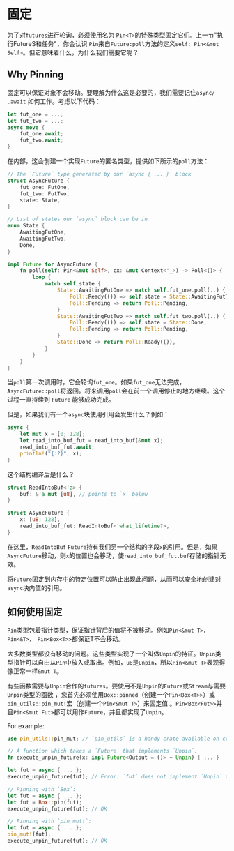 # 固定

为了对`futures`进行轮询，必须使用名为 `Pin<T>`的特殊类型固定它们。上一节"执行FutureS和任务"，你会认识 `Pin`来自`Future:poll`方法的定义`self: Pin<&mut Self>`。但它意味着什么，为什么我们需要它呢？

## Why Pinning

固定可以保证对象不会移动。要理解为什么这是必要的，我们需要记住`async/ .await` 如何工作。考虑以下代码：

```rust
let fut_one = ...;
let fut_two = ...;
async move {
    fut_one.await;
    fut_two.await;
}
```

在内部，这会创建一个实现`Future`的匿名类型，提供如下所示的`poll`方法：

```rust
// The `Future` type generated by our `async { ... }` block
struct AsyncFuture {
    fut_one: FutOne,
    fut_two: FutTwo,
    state: State,
}

// List of states our `async` block can be in
enum State {
    AwaitingFutOne,
    AwaitingFutTwo,
    Done,
}

impl Future for AsyncFuture {
    fn poll(self: Pin<&mut Self>, cx: &mut Context<'_>) -> Poll<()> {
        loop {
            match self.state {
                State::AwaitingFutOne => match self.fut_one.poll(..) {
                    Poll::Ready(()) => self.state = State::AwaitingFutTwo,
                    Poll::Pending => return Poll::Pending,
                }
                State::AwaitingFutTwo => match self.fut_two.poll(..) {
                    Poll::Ready(()) => self.state = State::Done,
                    Poll::Pending => return Poll::Pending,
                }
                State::Done => return Poll::Ready(()),
            }
        }
    }
}
```

当`poll`第一次调用时，它会轮询`fut_one`。如果`fut_one`无法完成，`AsyncFuture::poll`将返回。将来调用`poll`会在前一个调用停止的地方继续。这个过程一直持续到 `Future` 能够成功完成。

但是，如果我们有一个`async`块使用引用会发生什么？例如：

```rust
async {
    let mut x = [0; 128];
    let read_into_buf_fut = read_into_buf(&mut x);
    read_into_buf_fut.await;
    println!("{:?}", x);
}
```

这个结构编译后是什么？

```rust
struct ReadIntoBuf<'a> {
    buf: &'a mut [u8], // points to `x` below
}

struct AsyncFuture {
    x: [u8; 128],
    read_into_buf_fut: ReadIntoBuf<'what_lifetime?>,
}
```

在这里，`ReadIntoBuf` `Future`持有我们另一个结构的字段`x`的引用。但是，如果`AsyncFuture`移动，则`x`的位置也会移动，使`read_into_buf_fut.buf`存储的指针无效。

将`Future`固定到内存中的特定位置可以防止出现此问题，从而可以安全地创建对`async`块内值的引用。

## 如何使用固定

`Pin`类型包着指针类型，保证指针背后的值将不被移动。例如`Pin<&mut T>，Pin<&T>， Pin<Box<T>>`都保证T不会移动。

大多数类型都没有移动的问题。这些类型实现了一个叫做`Unpin`的特征。`Unpin`类型指针可以自由从`Pin`中放入或取出。例如，`u8`是`Unpin`，所以`Pin<&mut T>`表现得像正常一样`&mut T`。

有些函数需要与`Unpin`合作的`futures`。要使用不是`Unpin`的`Future`或`Stream`与需要`Unpin`类型的函数 ，您首先必须使用`Box::pinned`（创建一个`Pin<Box<T>>`）或`pin_utils::pin_mut!`宏（创建一个`Pin<&mut T>`）来固定值 。`Pin<Box<Fut>>`并且`Pin<&mut Fut>`都可以用作`Future`，并且都实现了`Unpin`。

For example:

```rust
use pin_utils::pin_mut; // `pin_utils` is a handy crate available on crates.io

// A function which takes a `Future` that implements `Unpin`.
fn execute_unpin_future(x: impl Future<Output = ()> + Unpin) { ... }

let fut = async { ... };
execute_unpin_future(fut); // Error: `fut` does not implement `Unpin` trait

// Pinning with `Box`:
let fut = async { ... };
let fut = Box::pin(fut);
execute_unpin_future(fut); // OK

// Pinning with `pin_mut!`:
let fut = async { ... };
pin_mut!(fut);
execute_unpin_future(fut); // OK
```
